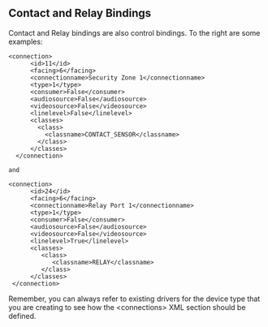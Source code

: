 ## Contact and Relay Bindings

 Contact and Relay bindings are also control bindings. To the right are some examples:

	<connection>
	      <id>11</id>
	      <facing>6</facing>
	      <connectionname>Security Zone 1</connectionname>
	      <type>1</type>
	      <consumer>False</consumer>
	      <audiosource>False</audiosource>
	      <videosource>False</videosource>
	      <linelevel>False</linelevel>
	      <classes>
	        <class>
	          <classname>CONTACT_SENSOR</classname>
	        </class>
	      </classes>
	  </connection>
	
	and
	
	<connection>
	      <id>24</id>
	      <facing>6</facing>
	      <connectionname>Relay Port 1</connectionname>
	      <type>1</type>
	      <consumer>False</consumer>
	      <audiosource>False</audiosource>
	      <videosource>False</videosource>
	      <linelevel>True</linelevel>
	      <classes>
	         <class>
	            <classname>RELAY</classname>
	         </class>
	      </classes>
	 </connection>

Remember, you can always refer to existing drivers for the device type that you are creating to see how the \<connections\> XML section should be defined.

